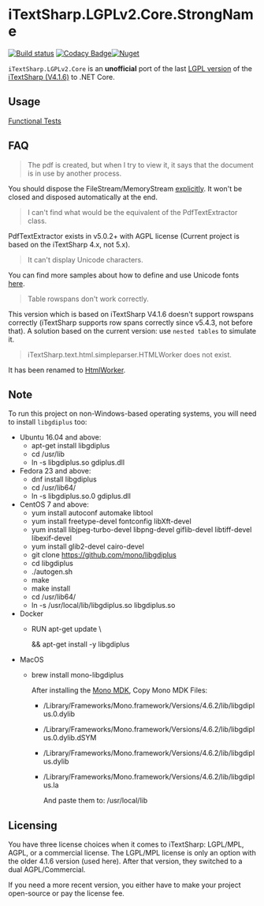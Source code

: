 # iTextSharp.LGPLv2.Core.StrongName

[![Build status](https://ci.appveyor.com/api/projects/status/51cyuj418row2mb5/branch/master?svg=true)](https://ci.appveyor.com/project/stesee/itextsharp-lgplv2-core/branch/master) [![Codacy Badge](https://api.codacy.com/project/badge/Grade/17cafdf1d9354b95821b970a303120ce)](https://www.codacy.com/gh/Codeuctivity/iTextSharp.LGPLv2.Core?utm_source=github.com&amp;utm_medium=referral&amp;utm_content=Codeuctivity/iTextSharp.LGPLv2.Core&amp;utm_campaign=Badge_Grade)[![Nuget](https://img.shields.io/nuget/v/iTextSharp.LGPLv2.Core.StrongName)](https://www.nuget.org/packages/iTextSharp.LGPLv2.Core.StrongName/)

`iTextSharp.LGPLv2.Core` is an **unofficial** port of the last [LGPL version](http://www.gnu.org/licenses/old-licenses/lgpl-2.0-standalone.html) of the [iTextSharp (V4.1.6)](https://github.com/itextsharper/iTextSharp-4.1.6) to .NET Core.

## Usage

[Functional Tests](/src/iTextSharp.LGPLv2.Core.FunctionalTests)

## FAQ

 > The pdf is created, but when I try to view it, it says that the document is in use by another process.

 You should dispose the FileStream/MemoryStream [explicitly](https://github.com/Codeuctivity/iTextSharp.LGPLv2.Core/blob/master/src/iTextSharp.LGPLv2.Core.FunctionalTests/iTextExamples/Chapter11Tests.cs#L69). It won't be closed and disposed automatically at the end.

 > I can't find what would be the equivalent of the PdfTextExtractor class.

 PdfTextExtractor exists in v5.0.2+ with AGPL license (Current project is based on the iTextSharp 4.x, not 5.x).

 > It can't display Unicode characters.

 You can find more samples about how to define and use Unicode fonts [here](https://github.com/Codeuctivity/iTextSharp.LGPLv2.Core/blob/master/src/iTextSharp.LGPLv2.Core.FunctionalTests/iTextExamples/Chapter11Tests.cs).

 > Table rowspans don't work correctly.

 This version which is based on iTextSharp V4.1.6 doesn't support rowspans correctly (iTextSharp supports row spans correctly since v5.4.3, not before that). A solution based on the current version: use `nested tables` to simulate it.

 > iTextSharp.text.html.simpleparser.HTMLWorker does not exist.

 It has been renamed to [HtmlWorker](https://github.com/Codeuctivity/iTextSharp.LGPLv2.Core/blob/master/src/iTextSharp.LGPLv2.Core.FunctionalTests/HtmlWorkerTests.cs#L42).

## Note

To run this project on non-Windows-based operating systems, you will need to install `libgdiplus` too:

- Ubuntu 16.04 and above:
  - apt-get install libgdiplus
  - cd /usr/lib
  - ln -s libgdiplus.so gdiplus.dll
- Fedora 23 and above:
  - dnf install libgdiplus
  - cd /usr/lib64/
  - ln -s libgdiplus.so.0 gdiplus.dll
- CentOS 7 and above:
  - yum install autoconf automake libtool
  - yum install freetype-devel fontconfig libXft-devel
  - yum install libjpeg-turbo-devel libpng-devel giflib-devel libtiff-devel libexif-devel
  - yum install glib2-devel cairo-devel
  - git clone https://github.com/mono/libgdiplus
  - cd libgdiplus
  - ./autogen.sh
  - make
  - make install
  - cd /usr/lib64/
  - ln -s /usr/local/lib/libgdiplus.so libgdiplus.so
- Docker
  - RUN apt-get update \\

      && apt-get install -y libgdiplus
- MacOS
  - brew install mono-libgdiplus

      After installing the [Mono MDK](http://www.mono-project.com/download/#download-mac), Copy Mono MDK Files:
    - /Library/Frameworks/Mono.framework/Versions/4.6.2/lib/libgdiplus.0.dylib
    - /Library/Frameworks/Mono.framework/Versions/4.6.2/lib/libgdiplus.0.dylib.dSYM
    - /Library/Frameworks/Mono.framework/Versions/4.6.2/lib/libgdiplus.dylib
    - /Library/Frameworks/Mono.framework/Versions/4.6.2/lib/libgdiplus.la

      And paste them to: /usr/local/lib

## Licensing

You have three license choices when it comes to iTextSharp: LGPL/MPL, AGPL, or a commercial license. The LGPL/MPL license is only an option with the older 4.1.6 version (used here). After that version, they switched to a dual AGPL/Commercial.

If you need a more recent version, you either have to make your project open-source or pay the license fee.
